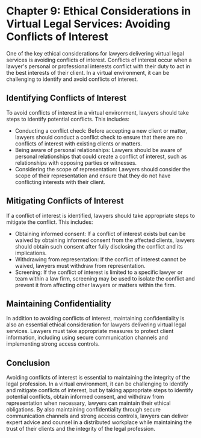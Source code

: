 Chapter 9: Ethical Considerations in Virtual Legal Services: Avoiding Conflicts of Interest
===========================================================================================

One of the key ethical considerations for lawyers delivering virtual legal services is avoiding conflicts of interest. Conflicts of interest occur when a lawyer's personal or professional interests conflict with their duty to act in the best interests of their client. In a virtual environment, it can be challenging to identify and avoid conflicts of interest.

Identifying Conflicts of Interest
---------------------------------

To avoid conflicts of interest in a virtual environment, lawyers should take steps to identify potential conflicts. This includes:

* Conducting a conflict check: Before accepting a new client or matter, lawyers should conduct a conflict check to ensure that there are no conflicts of interest with existing clients or matters.
* Being aware of personal relationships: Lawyers should be aware of personal relationships that could create a conflict of interest, such as relationships with opposing parties or witnesses.
* Considering the scope of representation: Lawyers should consider the scope of their representation and ensure that they do not have conflicting interests with their client.

Mitigating Conflicts of Interest
--------------------------------

If a conflict of interest is identified, lawyers should take appropriate steps to mitigate the conflict. This includes:

* Obtaining informed consent: If a conflict of interest exists but can be waived by obtaining informed consent from the affected clients, lawyers should obtain such consent after fully disclosing the conflict and its implications.
* Withdrawing from representation: If the conflict of interest cannot be waived, lawyers must withdraw from representation.
* Screening: If the conflict of interest is limited to a specific lawyer or team within a law firm, screening may be used to isolate the conflict and prevent it from affecting other lawyers or matters within the firm.

Maintaining Confidentiality
---------------------------

In addition to avoiding conflicts of interest, maintaining confidentiality is also an essential ethical consideration for lawyers delivering virtual legal services. Lawyers must take appropriate measures to protect client information, including using secure communication channels and implementing strong access controls.

Conclusion
----------

Avoiding conflicts of interest is essential to maintaining the integrity of the legal profession. In a virtual environment, it can be challenging to identify and mitigate conflicts of interest, but by taking appropriate steps to identify potential conflicts, obtain informed consent, and withdraw from representation when necessary, lawyers can maintain their ethical obligations. By also maintaining confidentiality through secure communication channels and strong access controls, lawyers can deliver expert advice and counsel in a distributed workplace while maintaining the trust of their clients and the integrity of the legal profession.
